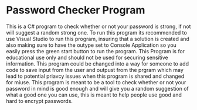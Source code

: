 # Password Checker Program
This is a C# program to check whether or not your password is strong, if not will suggest a random strong one.
To run this program its recommended to use Visual Studio to run this program, insuring that a solution is created and also making sure to have the outype set to Console Application so you easily press the green start button to run the program.
This Program is for educational use only and should not be used for securing sensitive information. 
This program could be changed into a way for someone to add code to save input from the user and outpust from the prgram which may lead to potential priavcy issues when this program is shared and changed for miuse. This program is meant to be a tool to check whether or not your password in mind is good enough and will give you a random suggestion of what a good one you can use, this is meant to help people use good and hard to encrypt passwords.
